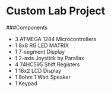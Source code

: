 # Custom Lab Project
###Components
- 3 ATMEGA 1284 Microcontrollers
- 1 8x8 RG LED MATRIX
- 1 7-segment Display
- 1 2-axis Joystick by Parallax
- 4 74HC595 Shift Registers
- 1 16x2 LCD Display
- 1 8ohm 1 Watt Speaker
- 1 Keypad
